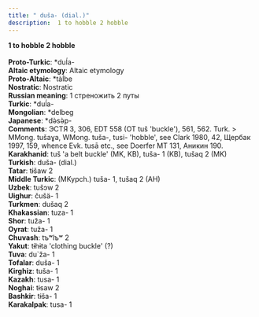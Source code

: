 ```yaml
---
title: " duša- (dial.)"
description:  1 to hobble 2 hobble
---
```

<strong> 1 to hobble 2 hobble</strong><br><br>
<strong>Proto-Turkic</strong>:  *duĺa-<br>
<strong>Altaic etymology</strong>:  Altaic etymology<br>
<strong> Proto-Altaic</strong>:  *tàĺbe<br>
<strong>Nostratic</strong>:  Nostratic<br>
<strong>Russian meaning</strong>:  1 стреножить 2 путы<br>
<strong>Turkic</strong>:  *duĺa-<br>
<strong>Mongolian</strong>:  *delbeg<br>
<strong>Japanese</strong>:  *dǝ̀sǝ̀p-<br>
<strong>Comments</strong>:  ЭСТЯ 3, 306, EDT 558 (OT tuš 'buckle'), 561, 562. Turk. > MMong. tušaɣa, WMong. tuša-, tusi- 'hobble', see Clark 1980, 42, Щербак 1997, 159, whence Evk. tusā etc., see Doerfer MT 131, Аникин 190.<br>
<strong>Karakhanid</strong>:  tuš 'a belt buckle' (MK, KB), tuša- 1 (KB), tušaq 2 (MK)<br>
<strong>Turkish</strong>:  duša- (dial.)<br>
<strong>Tatar</strong>:  tɨšaw 2<br>
<strong>Middle Turkic</strong>:  (MKypch.) tuša- 1, tušaq 2 (AH)<br>
<strong>Uzbek</strong>:  tušɔw 2<br>
<strong>Uighur</strong>:  čušä- 1<br>
<strong>Turkmen</strong>:  dušaq 2<br>
<strong>Khakassian</strong>:  tuza- 1<br>
<strong>Shor</strong>:  tuža- 1<br>
<strong>Oyrat</strong>:  tuža- 1<br>
<strong>Chuvash</strong>:  tъʷlъʷ 2<br>
<strong>Yakut</strong>:  tɨhɨta 'clothing buckle' (?)<br>
<strong>Tuva</strong>:  du`ža- 1<br>
<strong>Tofalar</strong>:  duša- 1<br>
<strong>Kirghiz</strong>:  tuša- 1<br>
<strong>Kazakh</strong>:  tusa- 1<br>
<strong>Noghai</strong>:  tɨsaw 2<br>
<strong>Bashkir</strong>:  tɨša- 1<br>
<strong>Karakalpak</strong>:  tusa- 1<br>


